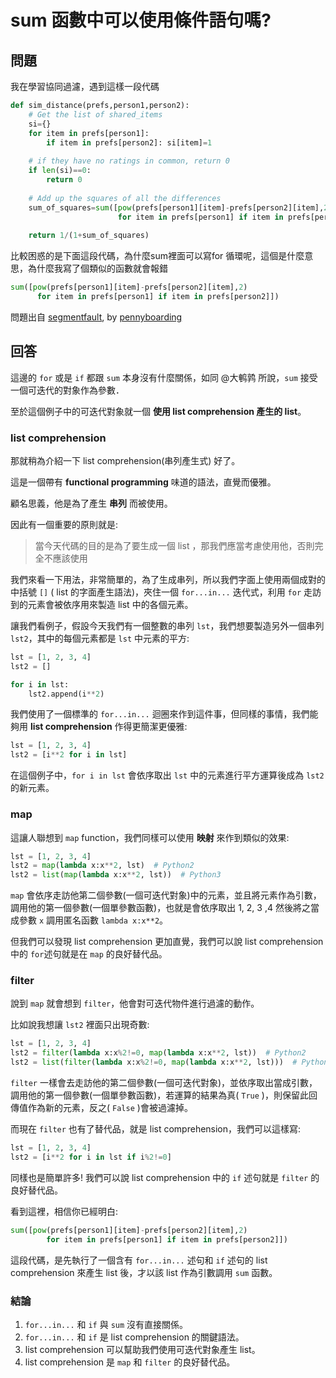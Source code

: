 # sum 函數中可以使用條件語句嗎?

## 問題

我在學習協同過濾，遇到這樣一段代碼

```python
def sim_distance(prefs,person1,person2):
    # Get the list of shared_items
    si={}
    for item in prefs[person1]: 
        if item in prefs[person2]: si[item]=1
    
    # if they have no ratings in common, return 0
    if len(si)==0: 
        return 0
    
    # Add up the squares of all the differences
    sum_of_squares=sum([pow(prefs[person1][item]-prefs[person2][item],2) 
                        for item in prefs[person1] if item in prefs[person2]])
    
    return 1/(1+sum_of_squares)
```

比較困惑的是下面這段代碼，為什麼sum裡面可以寫for 循環呢，這個是什麼意思，為什麼我寫了個類似的函數就會報錯

```python
sum([pow(prefs[person1][item]-prefs[person2][item],2) 
      for item in prefs[person1] if item in prefs[person2]])
```

問題出自 [segmentfault](https://segmentfault.com/q/1010000005666851/a-1020000005669415), by [pennyboarding](https://segmentfault.com/u/pennyboarding)

## 回答

這邊的 `for` 或是 `if` 都跟 `sum` 本身沒有什麼關係，如同 @大鹌鹑 所說，`sum` 接受一個可迭代的對象作為參數．

至於這個例子中的可迭代對象就一個 **使用 list comprehension 產生的 list**。

### list comprehension

那就稍為介紹一下 list comprehension(串列產生式) 好了。

這是一個帶有 **functional programming** 味道的語法，直覺而優雅。

顧名思義，他是為了產生 **串列** 而被使用。

因此有一個重要的原則就是: 

> 當今天代碼的目的是為了要生成一個 list ，那我們應當考慮使用他，否則完全不應該使用

我們來看一下用法，非常簡單的，為了生成串列，所以我們字面上使用兩個成對的中括號 `[]` ( list 的字面產生語法)，夾住一個 `for...in...` 迭代式，利用 `for` 走訪到的元素會被依序用來製造 list 中的各個元素。

讓我們看例子，假設今天我們有一個整數的串列 `lst`，我們想要製造另外一個串列 `lst2`，其中的每個元素都是 `lst` 中元素的平方:

```python
lst = [1, 2, 3, 4]
lst2 = []

for i in lst:
    lst2.append(i**2)
``` 

我們使用了一個標準的 `for...in...` 迴圈來作到這件事，但同樣的事情，我們能夠用 **list comprehension** 作得更簡潔更優雅:

```python
lst = [1, 2, 3, 4]
lst2 = [i**2 for i in lst]
``` 

在這個例子中，`for i in lst` 會依序取出 `lst` 中的元素進行平方運算後成為 `lst2` 的新元素。 

### map

這讓人聯想到 `map` function，我們同樣可以使用 **映射** 來作到類似的效果:

```python
lst = [1, 2, 3, 4]
lst2 = map(lambda x:x**2, lst)  # Python2
lst2 = list(map(lambda x:x**2, lst))  # Python3
```

`map` 會依序走訪他第二個參數(一個可迭代對象)中的元素，並且將元素作為引數，調用他的第一個參數(一個單參數函數)，也就是會依序取出 1, 2, 3 ,4 然後將之當成參數 `x` 調用匿名函數 `lambda x:x**2`。

但我們可以發現 list comprehension 更加直覺，我們可以說 list comprehension 中的 `for`述句就是在 `map` 的良好替代品。

### filter

說到 `map` 就會想到 `filter`，他會對可迭代物件進行過濾的動作。

比如說我想讓 `lst2` 裡面只出現奇數:

```python
lst = [1, 2, 3, 4]
lst2 = filter(lambda x:x%2!=0, map(lambda x:x**2, lst))  # Python2
lst2 = list(filter(lambda x:x%2!=0, map(lambda x:x**2, lst)))  # Python3
```

`filter` 一樣會去走訪他的第二個參數(一個可迭代對象)，並依序取出當成引數，調用他的第一個參數(一個單參數函數)，若運算的結果為真( `True` )，則保留此回傳值作為新的元素，反之( `False` )會被過濾掉。

而現在 `filter` 也有了替代品，就是 list comprehension，我們可以這樣寫:

```python
lst = [1, 2, 3, 4]
lst2 = [i**2 for i in lst if i%2!=0]
```

同樣也是簡單許多! 我們可以說 list comprehension 中的 `if` 述句就是 `filter` 的良好替代品。

看到這裡，相信你已經明白:

```python
sum([pow(prefs[person1][item]-prefs[person2][item],2) 
        for item in prefs[person1] if item in prefs[person2]])
```

這段代碼，是先執行了一個含有 `for...in...` 述句和 `if` 述句的 list comprehension 來產生 list 後，才以該 list 作為引數調用 `sum` 函數。

### 結論

1. `for...in...` 和 `if` 與 `sum` 沒有直接關係。
2. `for...in...` 和 `if` 是 list comprehension 的關鍵語法。
3. list comprehension 可以幫助我們使用可迭代對象產生 list。
4. list comprehension 是 `map` 和 `filter` 的良好替代品。
